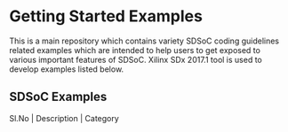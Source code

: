 Getting Started Examples
======================

This is a main repository which contains variety SDSoC coding guidelines related examples which are intended to help users to get exposed to various important features of SDSoC. Xilinx SDx 2017.1 tool is used to develop examples listed below.

## SDSoC Examples
Sl.No | Description | Category